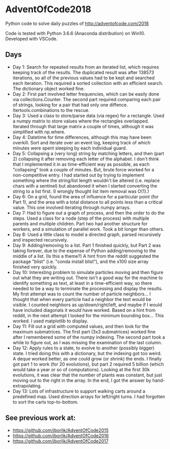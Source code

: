 # AdventOfCode2018

Python code to solve daily puzzles of http://adventofcode.com/2018

Code is tested with Python 3.6.6 (Anaconda distribution) on Win10.  Developed with VSCode.

## Days
* Day 1:  Search for repeated results from an iterated list, which requires keeping track of the results.  The duplicated result was after 138573 iterations, so all of the previous values had to be kept and searched each iteration.  This required a sorted collection with an efficient search.  The dictionary object worked fine.
* Day 2:  First part involved letter frequencies, which can be easily done via collections.Counter.  The second part required comparing each pair of strings, looking for a pair that had only one diffence.  Itertools.combinations to the rescue.  
* Day 3:  Used a class to store/parse data (via regex) for a rectangle.  Used a numpy matrix to store values where the rectangles overlapped.  Iterated through that large matrix a couple of times, although it was simplified with np.where.
* Day 4:  Datetime for time differences, although this may have been overkill.  Sort and iterate over an event log, keeping track of which
minutes were spent sleeping by each individual guard.
* Day 5:  Collapsing a (very long) string by matching letters, and then (part 2) collapsing it after removing each letter of the alphabet.  I don't think that I implemented it in as time-efficient way as possible, as each "collapsing" took a couple of minutes.  But, brute force worked for a non-competitive entry.  I had started out by trying to implement something where the string/list length wouldn't be altered (i.e. replace chars with a sentinel) but abandoned it when I started converting the string to a list first.  (I wrongly thought list item removal was O(1).)
* Day 6:  On a grid, found the area of influence for a particular point (for Part 1), and the area with a total distance to all points less than a critical value.  This one
involved iterating through numpy arrays.
* Day 7:  Had to figure out a graph of process, and then the order to do the steps.  Used a class for a node (step of the process) with multiple parents and multiple children.  Part two had another structure for workers, and a simulation of parallel
work.  Took a bit longer than others.
* Day 8:  Used a little class to model a directed graph, parsed recursively and inspected recursively.
* Day 9:  Adding/removing to a list.  Part 1 finished quickly, but Part 2 was taking forever, due to the expense of Python adding/removing to the middle of a list.  (Is this a theme?)  A hint from the reddit suggested the package "blist" (i.e. "conda install blist"), and the x100 size array finished very quickly.
* Day 10:  Interesting problem to simulate particles moving and then figure out what they are writing out.  There isn't a good way for the machine to identify something as text, at least in a time-efficient way, so there needed to be a way to terminate the processing and display the results.  My first attempt was to count the number of particle neighbors... I thought that when every particle had a neighbor the text would be visible.  I counted neighbors as up/down/right/left, and maybe if I would have included diagonals it would have worked.  Based on a hint from reddit, in the next attempt I looked for the minimum bounding box... This worked.  I used matplotlib to display.
* Day 11:  Fill out a grid with computed values, and then look for the maximum submatrices.  The first part (3x3 submatrices) worked fine after I remembered some of the numpy indexing.  The second part took a while to figure out, as I was missing the examination of the last column.
* Day 12:  Apply rules to a state, to evolve to another (possibly bigger) state.  I tried doing this with a dictionary, but the indexing got too weird.  A deque worked better, as one could grow (or shrink) the ends.  I finally got part 1 to work (for 20 evolutions), but part 2 required 5 billion (which would take a year or so of computations).  Looking at the first 30k evolutions, it was clear that the number of plants was constant, but just moving out to the right in the array.  In the end, I got the answer by hand-extrapolating.
* Day 13:  Lots of infrastructure to support walking carts around a predefined map.  Used direction arrays for left/right turns.  I had forgotten to sort the carts top-to-bottom.


## See previous work at:
* https://github.com/jborlik/AdventOfCode2015
* https://github.com/jborlik/AdventOfCode2016
* https://github.com/jborlik/AdventOfCode2017
